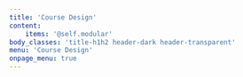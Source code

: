 ```yaml
---
title: 'Course Design'
content:
    items: '@self.modular'
body_classes: 'title-h1h2 header-dark header-transparent'
menu: 'Course Design'
onpage_menu: true
---
```


